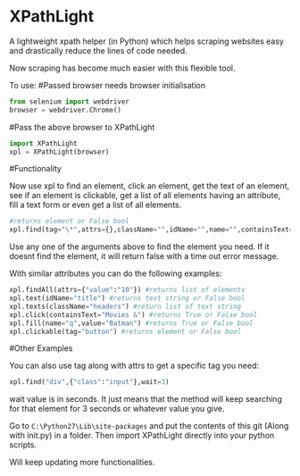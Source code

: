 # XPathLight
A lightweight xpath helper (in Python) which helps scraping websites easy and drastically reduce the lines of code needed.

Now scraping has become much easier with this flexible tool.

To use:
#Passed browser needs browser initialisation

```python
from selenium import webdriver
browser = webdriver.Chrome()
```
#Pass the above browser to XPathLight

```python
import XPathLight
xpl = XPathLight(browser)
```

#Functionality

Now use xpl to find an element, click an element, get the text of an element, see if an element is clickable, get a list of all elements having an attribute, fill a text form or even get a list of all elements.

```python
#returns element or False bool
xpl.find(tag="\*",attrs={},className="",idName="",name="",containsText="",xpath="",wait=10) 
```

Use any one of the arguments above to find the element you need. If it doesnt find the element, it will return false with a time out error message.

With similar attributes you can do the following examples:

```python
xpl.findAll(attrs={"value":"10"}) #returns list of elements
xpl.text(idName="title") #returns text string or False bool
xpl.texts(className="headers") #return list of text string
xpl.click(containsText="Movies &") #returns True or False bool
xpl.fill(name="q",value="Batman") #returns True or False bool
xpl.clickable(tag="button") #returns element or False bool
```

#Other Examples

You can also use tag along with attrs to get a specific tag you need:

```python
xpl.find("div",{"class":"input"},wait=3)
```
wait value is in seconds.
It just means that the method will keep searching for that element for 3 seconds or whatever value you give.

Go to ```C:\Python27\Lib\site-packages``` and put the contents of this git (Along with init.py) in a folder. Then import XPathLight directly into your python scripts.

Will keep updating more functionalities.
